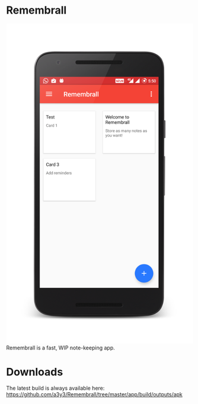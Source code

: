 # Remembrall
![Alt text](Screenshots/Screenshot_1.png?raw=true "Optional Title")
Remembrall is a fast, WIP note-keeping app.
# Downloads
The latest build is always available here:
https://github.com/a3y3/Remembrall/tree/master/app/build/outputs/apk
